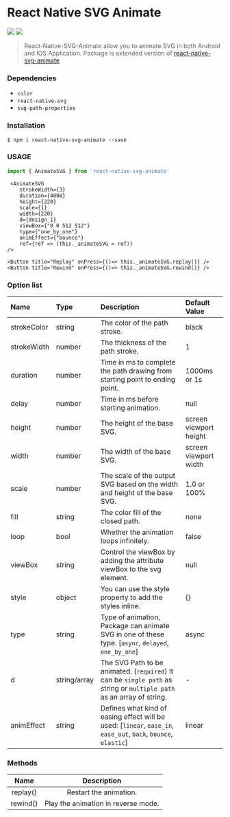 # React Native SVG Animate
![](https://img.shields.io/badge/platform-react--native-brightgreen.svg) ![](https://img.shields.io/badge/license-MIT-000000.svg)
> React-Native-SVG-Animate allow you to animate SVG in both Android and IOS Application. 
Package is extended version of [react-native-svg-animate](https://www.npmjs.com/package/react-native-svg-animate)

### Dependencies
* `color`
* `react-native-svg`
* `svg-path-properties` 
### Installation
```
$ npm i react-native-svg-animate --save
```
### USAGE
```javascript
import { AnimateSVG } from 'react-native-svg-animate'
```
```JSX
 <AnimateSVG
    strokeWidth={3}
    duration={4000}
    height={220}
    scale={1}
    width={220}
    d={design_1}
    viewBox={"0 0 512 512"}
    type={"one_by_one"}
    animEffect={"bounce"}
    ref={ref => (this._animateSVG = ref)}
/>
```

```JSX
<Button title="Replay" onPress={()=> this._animateSVG.replay()} />
<Button title="Rewind" onPress={()=> this._animateSVG.rewind()} />
```

### Option list

Name        |   Type       |  Description                       | Default Value
:-----------|:-------------|:-----------------------------------|:------------
strokeColor |  string      | The color of the path stroke.    | black
strokeWidth |  number      | The thickness of the path stroke. | 1
duration    |  number      | Time in ms to complete the path drawing from starting point to ending point.  | 1000ms or 1s
delay       |  number      | Time in ms before starting animation. | null
height      |  number      | The height of the base SVG. | screen viewport height
width       | number       | The width of the base SVG. | screen viewport width
scale       |  number      | The scale of the output SVG based on the width and height of the base SVG. | 1.0 or 100%
fill        | string       | The color fill of the closed path. | none
loop        | bool         | Whether the animation loops infinitely. | false
viewBox     |  string      | Control the viewBox by adding the attribute viewBox to the svg element.| null
style       | object       | You can use the style property to add the styles inline. | {}
type        | string       | Type of animation, Package can animate SVG in one of these type. [`async`, `delayed`, `one_by_one`]  | async
d           | string/array | The SVG Path to be animated. (`required`) It can be `single path` as string or `multiple path` as an array of string. | -
animEffect  | string       | Defines what kind of easing effect will be used: [`linear`, `ease_in`, `ease_out`, `back`, `bounce`, `elastic`]   | linear

### Methods

Name        |  Description 
:-----------:|:-------------:
replay()    | Restart the animation.
rewind()    | Play the animation in reverse mode.
